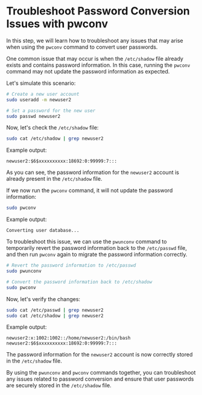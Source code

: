 # Troubleshoot Password Conversion Issues with pwconv

In this step, we will learn how to troubleshoot any issues that may arise when using the `pwconv` command to convert user passwords.

One common issue that may occur is when the `/etc/shadow` file already exists and contains password information. In this case, running the `pwconv` command may not update the password information as expected.

Let's simulate this scenario:

```bash
# Create a new user account
sudo useradd -m newuser2

# Set a password for the new user
sudo passwd newuser2
```

Now, let's check the `/etc/shadow` file:

```bash
sudo cat /etc/shadow | grep newuser2
```

Example output:

```
newuser2:$6$xxxxxxxxxx:18692:0:99999:7:::
```

As you can see, the password information for the `newuser2` account is already present in the `/etc/shadow` file.

If we now run the `pwconv` command, it will not update the password information:

```bash
sudo pwconv
```

Example output:

```
Converting user database...
```

To troubleshoot this issue, we can use the `pwunconv` command to temporarily revert the password information back to the `/etc/passwd` file, and then run `pwconv` again to migrate the password information correctly.

```bash
# Revert the password information to /etc/passwd
sudo pwunconv

# Convert the password information back to /etc/shadow
sudo pwconv
```

Now, let's verify the changes:

```bash
sudo cat /etc/passwd | grep newuser2
sudo cat /etc/shadow | grep newuser2
```

Example output:

```
newuser2:x:1002:1002::/home/newuser2:/bin/bash
newuser2:$6$xxxxxxxxxx:18692:0:99999:7:::
```

The password information for the `newuser2` account is now correctly stored in the `/etc/shadow` file.

By using the `pwunconv` and `pwconv` commands together, you can troubleshoot any issues related to password conversion and ensure that user passwords are securely stored in the `/etc/shadow` file.
